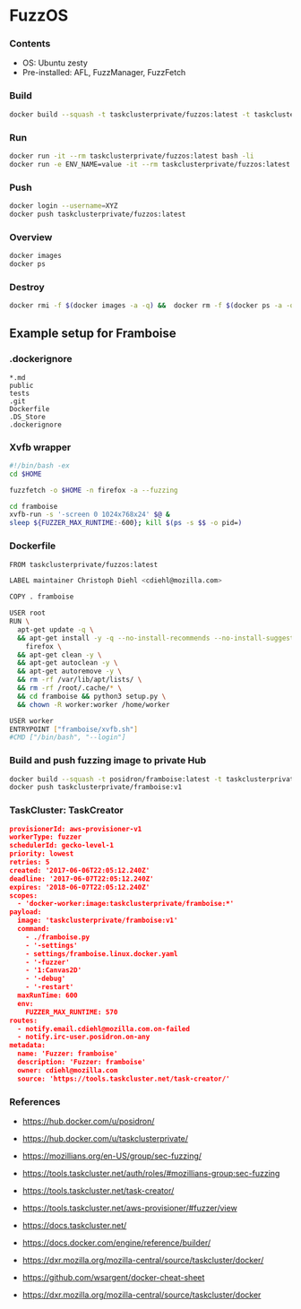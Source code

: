 # FuzzOS

### Contents
* OS: Ubuntu zesty
* Pre-installed: AFL, FuzzManager, FuzzFetch


### Build
```bash
docker build --squash -t taskclusterprivate/fuzzos:latest -t taskclusterprivate/fuzzos:v1 .
```

### Run
```bash
docker run -it --rm taskclusterprivate/fuzzos:latest bash -li
docker run -e ENV_NAME=value -it --rm taskclusterprivate/fuzzos:latest bash -li
```

### Push
```bash
docker login --username=XYZ
docker push taskclusterprivate/fuzzos:latest
```

### Overview
```bash
docker images
docker ps
```

### Destroy
```bash
docker rmi -f $(docker images -a -q) &&  docker rm -f $(docker ps -a -q)
```



## Example setup for Framboise

### .dockerignore
```
*.md
public
tests
.git
Dockerfile
.DS_Store
.dockerignore
```

### Xvfb wrapper
```bash
#!/bin/bash -ex
cd $HOME

fuzzfetch -o $HOME -n firefox -a --fuzzing

cd framboise
xvfb-run -s '-screen 0 1024x768x24' $@ &
sleep ${FUZZER_MAX_RUNTIME:-600}; kill $(ps -s $$ -o pid=)
```

### Dockerfile
```bash
FROM taskclusterprivate/fuzzos:latest

LABEL maintainer Christoph Diehl <cdiehl@mozilla.com>

COPY . framboise

USER root
RUN \
  apt-get update -q \
  && apt-get install -y -q --no-install-recommends --no-install-suggests \
    firefox \
  && apt-get clean -y \
  && apt-get autoclean -y \
  && apt-get autoremove -y \
  && rm -rf /var/lib/apt/lists/ \
  && rm -rf /root/.cache/* \
  && cd framboise && python3 setup.py \
  && chown -R worker:worker /home/worker

USER worker
ENTRYPOINT ["framboise/xvfb.sh"]
#CMD ["/bin/bash", "--login"]
```


### Build and push fuzzing image to private Hub
```bash
docker build --squash -t posidron/framboise:latest -t taskclusterprivate/framboise:v1 .
docker push taskclusterprivate/framboise:v1
```


### TaskCluster: TaskCreator
```json
provisionerId: aws-provisioner-v1
workerType: fuzzer
schedulerId: gecko-level-1
priority: lowest
retries: 5
created: '2017-06-06T22:05:12.240Z'
deadline: '2017-06-07T22:05:12.240Z'
expires: '2018-06-07T22:05:12.240Z'
scopes:
  - 'docker-worker:image:taskclusterprivate/framboise:*'
payload:
  image: 'taskclusterprivate/framboise:v1'
  command:
    - ./framboise.py
    - '-settings'
    - settings/framboise.linux.docker.yaml
    - '-fuzzer'
    - '1:Canvas2D'
    - '-debug'
    - '-restart'
  maxRunTime: 600
  env:
    FUZZER_MAX_RUNTIME: 570
routes:
  - notify.email.cdiehl@mozilla.com.on-failed
  - notify.irc-user.posidron.on-any
metadata:
  name: 'Fuzzer: framboise'
  description: 'Fuzzer: framboise'
  owner: cdiehl@mozilla.com
  source: 'https://tools.taskcluster.net/task-creator/'
```


### References
* https://hub.docker.com/u/posidron/
* https://hub.docker.com/u/taskclusterprivate/
* https://mozillians.org/en-US/group/sec-fuzzing/
* https://tools.taskcluster.net/auth/roles/#mozillians-group:sec-fuzzing
* https://tools.taskcluster.net/task-creator/
* https://tools.taskcluster.net/aws-provisioner/#fuzzer/view
* https://docs.taskcluster.net/
* https://docs.docker.com/engine/reference/builder/
* https://dxr.mozilla.org/mozilla-central/source/taskcluster/docker/
* https://github.com/wsargent/docker-cheat-sheet

* https://dxr.mozilla.org/mozilla-central/source/taskcluster/docker

